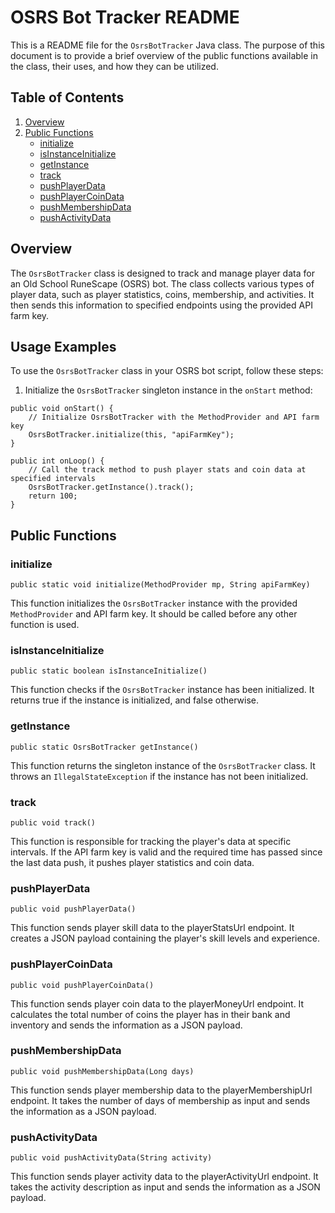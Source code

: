 # OSRS Bot Tracker README

This is a README file for the `OsrsBotTracker` Java class. The purpose of this document is to provide a brief overview of the public functions available in the class, their uses, and how they can be utilized.

## Table of Contents

1. [Overview](#overview)
2. [Public Functions](#public-functions)
    - [initialize](#initialize)
    - [isInstanceInitialize](#isinstanceinitialize)
    - [getInstance](#getinstance)
    - [track](#track)
    - [pushPlayerData](#pushplayerdata)
    - [pushPlayerCoinData](#pushplayercoindata)
    - [pushMembershipData](#pushmembershipdata)
    - [pushActivityData](#pushactivitydata)

## Overview

The `OsrsBotTracker` class is designed to track and manage player data for an Old School RuneScape (OSRS) bot. The class collects various types of player data, such as player statistics, coins, membership, and activities. It then sends this information to specified endpoints using the provided API farm key.

## Usage Examples

To use the `OsrsBotTracker` class in your OSRS bot script, follow these steps:

1. Initialize the `OsrsBotTracker` singleton instance in the `onStart` method:

```
public void onStart() {
    // Initialize OsrsBotTracker with the MethodProvider and API farm key
    OsrsBotTracker.initialize(this, "apiFarmKey");
}

public int onLoop() {
    // Call the track method to push player stats and coin data at specified intervals
    OsrsBotTracker.getInstance().track();
    return 100;
}
```



## Public Functions

### initialize

`public static void initialize(MethodProvider mp, String apiFarmKey)`

This function initializes the `OsrsBotTracker` instance with the provided `MethodProvider` and API farm key. It should be called before any other function is used.

### isInstanceInitialize

`public static boolean isInstanceInitialize()`

This function checks if the `OsrsBotTracker` instance has been initialized. It returns true if the instance is initialized, and false otherwise.

### getInstance

`public static OsrsBotTracker getInstance()`

This function returns the singleton instance of the `OsrsBotTracker` class. It throws an `IllegalStateException` if the instance has not been initialized.

### track

`public void track()`

This function is responsible for tracking the player's data at specific intervals. If the API farm key is valid and the required time has passed since the last data push, it pushes player statistics and coin data.

### pushPlayerData

`public void pushPlayerData()`

This function sends player skill data to the playerStatsUrl endpoint. It creates a JSON payload containing the player's skill levels and experience.

### pushPlayerCoinData

`public void pushPlayerCoinData()`

This function sends player coin data to the playerMoneyUrl endpoint. It calculates the total number of coins the player has in their bank and inventory and sends the information as a JSON payload.

### pushMembershipData

`public void pushMembershipData(Long days)`

This function sends player membership data to the playerMembershipUrl endpoint. It takes the number of days of membership as input and sends the information as a JSON payload.

### pushActivityData

`public void pushActivityData(String activity)`

This function sends player activity data to the playerActivityUrl endpoint. It takes the activity description as input and sends the information as a JSON payload.